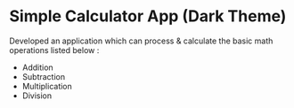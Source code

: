 # Simple Calculator App (Dark Theme)

Developed an application which can process & calculate the basic math operations listed below :   
* Addition 
* Subtraction 
* Multiplication
* Division
